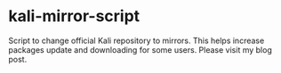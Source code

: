# kali-mirror-script

Script to change official Kali repository to mirrors. This helps increase packages update and downloading for some users. Please visit my blog post.
